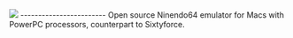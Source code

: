 <img src="https://home.macintosh.garden/Mupen64-ppc/Mupen64-PPC.PNG">
------------------------
Open source Ninendo64 emulator for Macs with PowerPC processors, counterpart to Sixtyforce.

